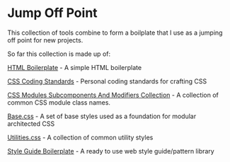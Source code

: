 Jump Off Point
==============

This collection of tools combine to form a boilplate that I use as a jumping off point for new projects.

So far this collection is made up of:

[HTML Boilerplate](https://github.com/bjankord/HTML-Boilerplate) - A simple HTML boilerplate

[CSS Coding Standards](https://github.com/bjankord/CSS-Coding-Standards) - Personal coding standards for crafting CSS

[CSS Modules Subcomponents And Modifiers Collection](https://github.com/bjankord/CSS-Modules-Subcomponents-And-Modifiers-Collection) - A collection of common CSS module class names.

[Base.css](https://github.com/bjankord/Base.css) - A set of base styles used as a foundation for modular architected CSS

[Utilities.css](https://github.com/bjankord/Utilities.css) - A collection of common utility styles

[Style Guide Boilerplate](http://bjankord.github.io/Style-Guide-Boilerplate/) - A ready to use web style guide/pattern library
